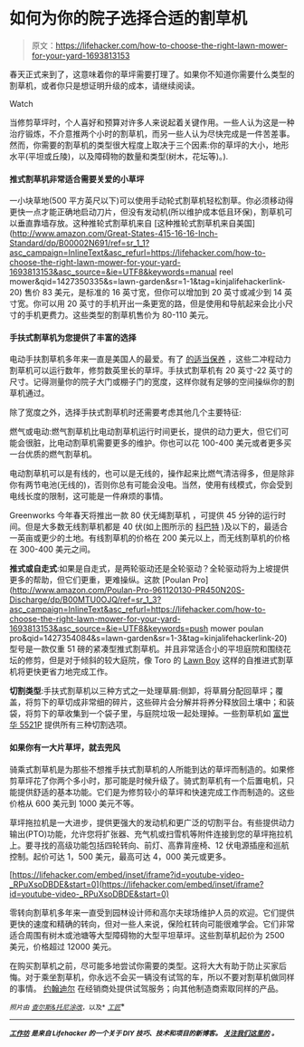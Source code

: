 # 如何为你的院子选择合适的割草机

> 原文：<https://lifehacker.com/how-to-choose-the-right-lawn-mower-for-your-yard-1693813153>

春天正式来到了，这意味着你的草坪需要打理了。如果你不知道你需要什么类型的割草机，或者你只是想证明升级的成本，请继续阅读。

Watch

当修剪草坪时，个人喜好和预算对许多人来说起着关键作用。一些人认为这是一种治疗锻炼，不介意推两个小时的割草机，而另一些人认为尽快完成是一件苦差事。然而，你需要的割草机的类型很大程度上取决于三个因素:你的草坪的大小，地形水平(平坦或丘陵)，以及障碍物的数量和类型(树木，花坛等)。).

#### 推式割草机非常适合需要关爱的小草坪

一小块草地(500 平方英尺以下)可以使用手动轮式割草机轻松割草。你必须移动得更快一点才能正确地启动刀片，但没有发动机(所以维护成本低且环保)，割草机可以垂直靠墙存放。这种推轮式割草机来自 [这种推轮式割草机来自美国](http://www.amazon.com/Great-States-415-16-16-Inch-Standard/dp/B00002N691/ref=sr_1_1?asc_campaign=InlineText&asc_refurl=https://lifehacker.com/how-to-choose-the-right-lawn-mower-for-your-yard-1693813153&asc_source=&ie=UTF8&keywords=manual reel mower&qid=1427350335&s=lawn-garden&sr=1-1&tag=kinjalifehackerlink-20) 售价 83 美元，是标准的 16 英寸宽，但你可以增加到 20 英寸或减少到 14 英寸宽。你可以用 20 英寸的手机开出一条更宽的路，但是使用和导航起来会比小尺寸的手机更费力。这些类型的割草机售价为 80-110 美元。

#### 手扶式割草机为您提供了丰富的选择

电动手扶割草机多年来一直是美国人的最爱。有了 [的适当保养](https://lifehacker.com/prepare-for-spring-with-a-diy-lawn-mower-tuneup-1690460214) ，这些二冲程动力割草机可以运行数年，修剪数英里长的草坪。手扶式割草机有 20 英寸-22 英寸的尺寸。记得测量你的院子大门或棚子门的宽度，这样你就有足够的空间操纵你的割草机通过。

除了宽度之外，选择手扶式割草机时还需要考虑其他几个主要特征:

燃气或电动:燃气割草机比电动割草机运行时间更长，提供的动力更大，但它们可能会很脏，比电动割草机需要更多的维护。你也可以花 100-400 美元或者更多买一台优质的燃气割草机。

电动割草机可以是有线的，也可以是无线的，操作起来比燃气清洁得多，但是除非你有两节电池(无线的)，否则你总有可能会没电。当然，使用有线模式，你会受到电线长度的限制，这可能是一件麻烦的事情。

Greenworks 今年春天将推出一款 80 伏无绳割草机 ，可提供 45 分钟的运行时间。但是大多数无线割草机都是 40 伏(如上图所示的 [科巴特](http://www.lowes.com/pd_506586-95404-KM2040X-06_0__?productId=50154342) )及以下的，最适合一英亩或更少的土地。有线割草机的价格在 200 美元以上，而无线割草机的价格在 300-400 美元之间。

**推式或自走式**:如果是自走式，是两轮驱动还是全轮驱动？全轮驱动将为上坡提供更多的帮助，但它们更重，更难操纵。这款 [Poulan Pro](http://www.amazon.com/Poulan-Pro-961120130-PR450N20S-Discharge/dp/B00MTU0OJQ/ref=sr_1_3?asc_campaign=InlineText&asc_refurl=https://lifehacker.com/how-to-choose-the-right-lawn-mower-for-your-yard-1693813153&asc_source=&ie=UTF8&keywords=push mower poulan pro&qid=1427354084&s=lawn-garden&sr=1-3&tag=kinjalifehackerlink-20) 型号是一款仅重 51 磅的紧凑型推式割草机。并且非常适合小的平坦庭院和围绕花坛的修剪，但是对于倾斜的较大庭院，像 Toro 的 [Lawn Boy](http://www.amazon.com/Lawn-Boy-17732-Compliant-Propelled-21-Inch/dp/B00H8GLL5M/ref=pd_sim_sbs_lg_1?asc_campaign=InlineText&asc_refurl=https://lifehacker.com/how-to-choose-the-right-lawn-mower-for-your-yard-1693813153&asc_source=&ie=UTF8&refRID=1MA80922904W39GFA1K0&tag=kinjalifehackerlink-20) 这样的自推进式割草机将更快更省力地完成工作。

**切割类型**:手扶式割草机以三种方式之一处理草屑:侧卸，将草屑分配回草坪；覆盖，将剪下的草切成非常细的碎片，这些碎片会分解并将养分释放回土壤中；和装袋，将剪下的草收集到一个袋子里，与庭院垃圾一起处理掉。一些割草机如 [富世华 5521P](http://www.amazon.com/Husqvarna-21-Inch-Briggs-Stratton-Powered/dp/B005W1UKEI/ref=sr_1_1?asc_campaign=InlineText&asc_refurl=https://lifehacker.com/how-to-choose-the-right-lawn-mower-for-your-yard-1693813153&asc_source=&ie=UTF8&qid=1427352132&s=lawn-garden&sr=1-1&tag=kinjalifehackerlink-20) 提供所有三种切割选项。

#### 如果你有一大片草坪，就去兜风

骑乘式割草机是为那些不想推手扶式割草机的人所能到达的草坪而制造的。如果修剪草坪花了你两个多小时，那可能是时候升级了。骑式割草机有一个后置电机，只能提供舒适的基本功能。它们是为修剪较小的草坪和快速完成工作而制造的。这些价格从 600 美元到 1000 美元不等。

草坪拖拉机是一大进步，提供更强大的发动机和更广泛的切割平台。有些提供动力输出(PTO)功能，允许您将扩张器、充气机或扫雪机等附件连接到您的草坪拖拉机上。要寻找的高级功能包括四轮转向、前灯、高靠背座椅、12 伏电源插座和巡航控制。起价可达 1，500 美元，最高可达 4，000 美元或更多。

 [https://lifehacker.com/embed/inset/iframe?id=youtube-video-_RPuXsoDBDE&start=0](https://lifehacker.com/embed/inset/iframe?id=youtube-video-_RPuXsoDBDE&start=0) 

零转向割草机多年来一直受到园林设计师和高尔夫球场维护人员的欢迎。它们提供更快的速度和精确的转向，但对一些人来说，保险杠转向可能很难学会。它们非常适合周围有树木或池塘等大型障碍物的大型平坦草坪。这些割草机起价为 2500 美元，价格超过 12000 美元。

在购买割草机之前，尽可能多地尝试你需要的类型。这将大大有助于防止买家后悔。对于乘坐割草机，你永远不会买一辆没有试驾的车，所以不要对割草机做同样的事情。 [约翰迪尔](https://www.deere.com/en_US/products/equipment/riding_mowers/riding_mowers.page) 在经销商处提供试驾服务；向其他制造商索取同样的产品。

<small>*照片由*</small> [<small>*查尔斯&*</small>](http://charlesandhudson.com)<small></small>*[<small>*托尼涂改*</small>](https://www.flickr.com/photos/78428166@N00/4825347883/in/photolist-8mpaPa-nP9rZF-82JcQu-nuAxWB-pqTkMF-7YrP9C-6Si635-6KyQXd-fsuJo7-fsfkHX-fsuGPo-fsfodZ-7QM1YS-bEqUkM-5UV2iY-6hRYS9-aazMQy-4NTmBz-91HMzh-91HRHC-67kZqp-evPwES-evPwWd-91HNpW-91EJni-91HNCs-91EFwX-91HR85-91EHYv-91EGsv-91EJeP-91HPe3-91HQ3S-91EHP8-91HP4E-91EFFx-91EHuB-91EJWc-91HMMC-91EGV2-91EGi8-91EG3P-91HMEC-91EHap-91HR1w-91EJup-91HMSW-91EHkX-91EK6k-91HNgm)<small>*，以及*</small> [<small>*工匠*</small>](http://www.craftsman.com/)<small></small>*

* * *

**[<small>*工作坊*</small>](http://workshop.lifehacker.com/) <small>*是来自 Lifehacker 的一个关于 DIY 技巧、技术和项目的新博客。*</small> [<small>*关注我们这里的*</small>](https://twitter.com/WorkshopLH) <small>*。*</small>**